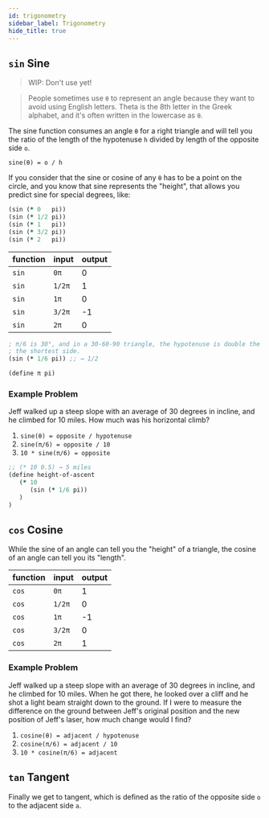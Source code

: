 ```yaml
---
id: trigonometry
sidebar_label: Trigonometry
hide_title: true
---
```


## `sin` Sine

> WIP: Don't use yet!

> People sometimes use `θ` to represent an angle because they want to avoid
> using English letters. Theta is the 8th letter in the Greek alphabet, and it's
> often written in the lowercase as `θ`.

The sine function consumes an angle `θ` for a right triangle and will tell you
the ratio of the length of the hypotenuse `h` divided by length of the opposite
side `o`.

`sine(θ) = o / h`

If you consider that the sine or cosine of any `θ` has to be a point on the 
circle, and you know that sine represents the "height", that allows you predict 
sine for special degrees, like:

``` clojure
(sin (* 0   pi))
(sin (* 1/2 pi))
(sin (* 1   pi))
(sin (* 3/2 pi))
(sin (* 2   pi))
```

| function | input  | output
| -------- | ------ | ------
| `sin`    | `0π`   | 0
| `sin`    | `1/2π` | 1
| `sin`    | `1π`   | 0
| `sin`    | `3/2π` | -1
| `sin`    | `2π`   | 0

``` clojure
; π/6 is 30°, and in a 30-60-90 triangle, the hypotenuse is double the length of
; the shortest side.
(sin (* 1/6 pi)) ;; → 1/2

(define π pi)
```

### Example Problem

Jeff walked up a steep slope with an average of 30 degrees in incline, and he
climbed for 10 miles. How much was his horizontal climb?

1. `sine(θ) = opposite / hypotenuse`
2. `sine(π/6) = opposite / 10`
3. `10 * sine(π/6) = opposite`

``` clojure
;; (* 10 0.5) → 5 miles
(define height-of-ascent
   (* 10
      (sin (* 1/6 pi))
   )
)
```

## `cos` Cosine

While the sine of an angle can tell you the "height" of a triangle, the cosine
of an angle can tell you its "length".

| function | input  | output
| -------- | ------ | ------
| `cos`    | `0π`   | 1
| `cos`    | `1/2π` | 0
| `cos`    | `1π`   | -1
| `cos`    | `3/2π` | 0
| `cos`    | `2π`   | 1

### Example Problem

Jeff walked up a steep slope with an average of 30 degrees in incline, and he
climbed for 10 miles. When he got there, he looked over a cliff and he shot a
light beam straight down to the ground. If I were to measure the difference on 
the ground between Jeff's original position and the new position of Jeff's 
laser, how much change would I find?

1. `cosine(θ) = adjacent / hypotenuse`
2. `cosine(π/6) = adjacent / 10`
3. `10 * cosine(π/6) = adjacent`

## `tan` Tangent

Finally we get to tangent, which is defined as the ratio of the opposite side
`o` to the adjacent side `a`.

